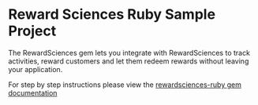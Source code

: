 # Reward Sciences Ruby Sample Project

The RewardSciences gem lets you integrate with RewardSciences to track activities, reward customers and let them redeem rewards without leaving your application.

For step by step instructions please view the [rewardsciences-ruby gem documentation](https://github.com/rewardsciences/rewardsciences-ruby)
